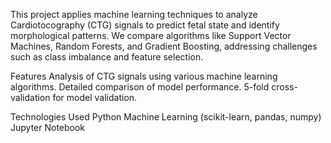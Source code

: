 This project applies machine learning techniques to analyze Cardiotocography (CTG) signals to predict fetal state and identify morphological patterns. 
We compare algorithms like Support Vector Machines, Random Forests, and Gradient Boosting, addressing challenges 
such as class imbalance and feature selection.

Features
Analysis of CTG signals using various machine learning algorithms.
Detailed comparison of model performance.
5-fold cross-validation for model validation.

Technologies Used
Python
Machine Learning (scikit-learn, pandas, numpy)
Jupyter Notebook


